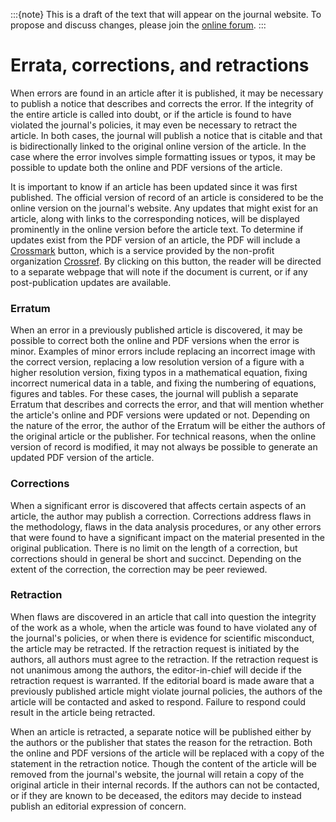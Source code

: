 :::{note}
This is a draft of the text that will appear on the journal website. To propose and discuss changes, please join the [online forum](#forum).
:::

# Errata, corrections, and retractions

When errors are found in an article after it is published, it may be necessary to publish a notice that describes and corrects the error. If the integrity of the entire article is called into doubt, or if the article is found to have violated the journal's policies, it may even be necessary to retract the article. In both cases, the journal will publish a notice that is citable and that is bidirectionally linked to the original online version of the article. In the case where the error involves simple formatting issues or typos, it may be possible to update both the online and PDF versions of the article.

It is important to know if an article has been updated since it was first published. The official version of record of an article is considered to be the online version on the journal's website. Any updates that might exist for an article, along with links to the corresponding notices, will be displayed prominently in the online version before the article text. To determine if updates exist from the PDF version of an article, the PDF will include a [Crossmark](https://www.crossref.org/services/crossmark/) button, which is a service provided by the non-profit organization [Crossref](https://www.crossref.org/). By clicking on this button, the reader will be directed to a separate webpage that will note if the document is current, or if any post-publication updates are available.

### Erratum

When an error in a previously published article is discovered, it may be possible to correct both the online and PDF versions when the error is minor. Examples of minor errors include replacing an incorrect image with the correct version, replacing a low resolution version of a figure with a higher resolution version, fixing typos in a mathematical equation, fixing incorrect numerical data in a table, and fixing the numbering of equations, figures and tables. For these cases, the journal will publish a separate Erratum that describes and corrects the error, and that will mention whether the article's online and PDF versions were updated or not. Depending on the nature of the error, the author of the Erratum will be either the authors of the original article or the publisher. For technical reasons, when the online version of record is modified, it may not always be possible to generate an updated PDF version of the article.

### Corrections

When a significant error is discovered that affects certain aspects of an article, the author may publish a correction. Corrections address flaws in the methodology, flaws in the data analysis procedures, or any other errors that were found to have a significant impact on the material presented in the original publication. There is no limit on the length of a correction, but corrections should in general be short and succinct. Depending on the extent of the correction, the correction may be peer reviewed.

### Retraction

When flaws are discovered in an article that call into question the integrity of the work as a whole, when the article was found to have violated any of the journal's policies, or when there is evidence for scientific misconduct, the article may be retracted. If the retraction request is initiated by the authors, all authors must agree to the retraction. If the retraction request is not unanimous among the authors, the editor-in-chief will decide if the retraction request is warranted. If the editorial board is made aware that a previously published article might violate journal policies, the authors of the article will be contacted and asked to respond. Failure to respond could result in the article being retracted.

When an article is retracted, a separate notice will be published either by the authors or the publisher that states the reason for the retraction. Both the online and PDF versions of the article will be replaced with a copy of the statement in the retraction notice. Though the content of the article will be removed from the journal's website, the journal will retain a copy of the original article in their internal records. If the authors can not be contacted, or if they are known to be deceased, the editors may decide to instead publish an editorial expression of concern. 
